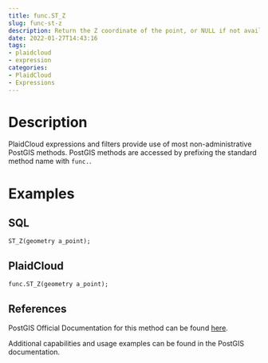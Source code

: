 ```yaml
---
title: func.ST_Z
slug: func-st-z
description: Return the Z coordinate of the point, or NULL if not available. Input must be a point
date: 2022-01-27T14:43:16
tags:
- plaidcloud
- expression
categories:
- PlaidCloud
- Expressions
---
```



# Description


PlaidCloud expressions and filters provide use of most non-administrative PostGIS methods. PostGIS methods are accessed by prefixing the standard method name with `func.`.



# Examples


## SQL



```
ST_Z(geometry a_point);
```


## PlaidCloud



```
func.ST_Z(geometry a_point);
```


## References


PostGIS Official Documentation for this method can be found [here](https://postgis.net/docs/manual-3.1/ST_Z.html).



Additional capabilities and usage examples can be found in the PostGIS documentation.

